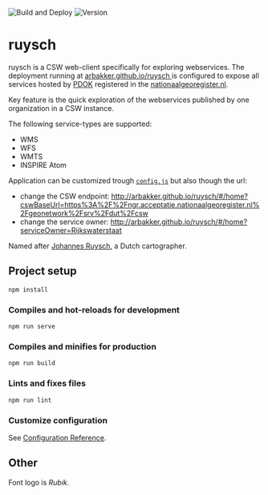 ![Build and Deploy](https://github.com/arbakker/pdok-services/workflows/Build%20and%20Deploy/badge.svg)
![Version](https://img.shields.io/badge/version-0.1.0.alpha-yellow)
# ruysch

ruysch is a CSW web-client specifically for exploring webservices. The deployment running at [arbakker.github.io/ruysch ](arbakker.github.io/ruysch )is configured to expose all services hosted by [PDOK](https://www.pdok.nl/) registered in the [nationaalgeoregister.nl](https://nationaalgeoregister.nl/).

Key feature is the quick exploration of the webservices published by one organization in a CSW instance.

The following service-types are supported:

- WMS
- WFS
- WMTS
- INSPIRE Atom

Application can be customized trough [`config.js`](https://github.com/arbakker/ruysch/blob/main/src/config.js) but also though the url:

- change the CSW endpoint: http://arbakker.github.io/ruysch/#/home?cswBaseUrl=https%3A%2F%2Fngr.acceptatie.nationaalgeoregister.nl%2Fgeonetwork%2Fsrv%2Fdut%2Fcsw
- change the service owner: http://arbakker.github.io/ruysch/#/home?serviceOwner=Rijkswaterstaat



Named after [Johannes Ruysch](https://en.wikipedia.org/wiki/Johannes_Ruysch), a Dutch cartographer. 




## Project setup
```
npm install
```

### Compiles and hot-reloads for development
```
npm run serve
```

### Compiles and minifies for production
```
npm run build
```

### Lints and fixes files
```
npm run lint
```

### Customize configuration
See [Configuration Reference](https://cli.vuejs.org/config/).


## Other

Font logo is _Rubik_.
